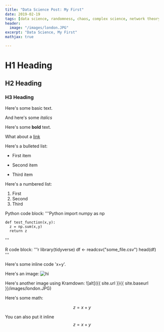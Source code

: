 ```yaml
---
title: "Data Science Post: My First"
date: 2019-02-19
tags: [data science, randomness, chaos, complex science, network theory]
header:
  image: "/images/london.JPG"
excerpt: "Data Science, My First"
mathjax: true

---
```


# H1 Heading

## H2 Heading

### H3 Heading

Here's some basic text.

And here's some *italics*

Here's some **bold** text.

What about a [link](https://github.com/albertyumol)

Here's a bulleted list:
* First item
+ Second item
- Third item

Here's a numbered list:
1. First
2. Second
3. Third

Python code block:
'''Python
	import numpy as np
	
	def test_function(x,y):
	  z = np.sum(x,y)
	  return z
'''

R code block:
'''r
library(tidyverse)
df <- readcsv("some_file.csv")
head(df)
'''

Here's some inline code 'x+y'.

Here's an image: 
<img src="{{ site.url }}{{ site.baseurl }}/images/london.JPG" alt="hi">

Here's another image using Kramdown:
![alt]({{ site.url }}{{ site.baseurl }}/images/london.JPG)

Here's some math:

$$z=x+y$$

You can also put it inline $$z=x+y$$